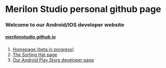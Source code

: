 # Merilon Studio personal github page
### Welcome to our Android/IOS developer website
##### [merilonstudio.github.io](merilonstudio.github.io)

1. [Homepage (beta in progress)](https://merilonstudio.github.io)
2. [The Sorting Hat page](https://merilonstudio.github.io/sorting-hat.html)
3. [Our Android Play Store developer page](https://play.google.com/store/apps/dev?id=5564318794958031946)